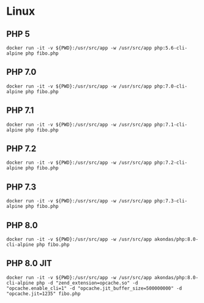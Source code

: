 # Linux

## PHP 5

```
docker run -it -v ${PWD}:/usr/src/app -w /usr/src/app php:5.6-cli-alpine php fibo.php
```

## PHP 7.0

```
docker run -it -v ${PWD}:/usr/src/app -w /usr/src/app php:7.0-cli-alpine php fibo.php
```

## PHP 7.1

```
docker run -it -v ${PWD}:/usr/src/app -w /usr/src/app php:7.1-cli-alpine php fibo.php
```

## PHP 7.2

```
docker run -it -v ${PWD}:/usr/src/app -w /usr/src/app php:7.2-cli-alpine php fibo.php
```

## PHP 7.3

```
docker run -it -v ${PWD}:/usr/src/app -w /usr/src/app php:7.3-cli-alpine php fibo.php
```

## PHP 8.0

```
docker run -it -v ${PWD}:/usr/src/app -w /usr/src/app akondas/php:8.0-cli-alpine php fibo.php
```

## PHP 8.0 JIT

```
docker run -it -v ${PWD}:/usr/src/app -w /usr/src/app akondas/php:8.0-cli-alpine php -d "zend_extension=opcache.so" -d "opcache.enable_cli=1" -d "opcache.jit_buffer_size=500000000" -d "opcache.jit=1235" fibo.php
```